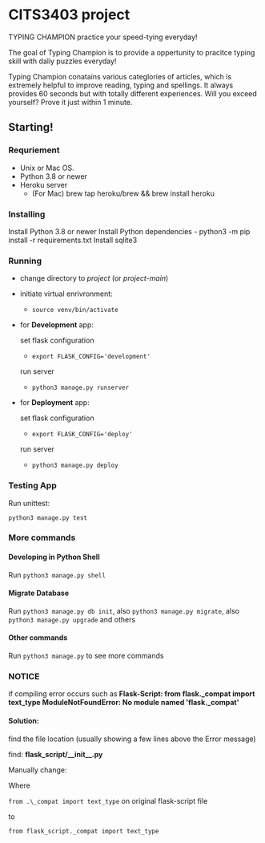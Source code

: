 # CITS3403 project

TYPING CHAMPION practice your speed-tying everyday!

The goal of Typing Champion is to provide a oppertunity to pracitce typing skill with daliy puzzles everyday! 

Typing Champion conatains various categlories of articles, which is extremely helpful to improve reading, typing and spellings. It always provides 60 seconds but with totally different experiences. Will you exceed yourself? Prove it just within 1 minute.

## Starting!

### Requriement
- Unix or Mac OS.
- Python 3.8 or newer
- Heroku server
    - (For Mac) brew tap heroku/brew && brew install heroku

### Installing
Install Python 3.8 or newer
Install Python dependencies
    - python3 -m pip install -r requirements.txt
Install sqlite3

### Running

- change directory to *project* (or *project-main*)

- initiate virtual enrivronment:
    - `source venv/bin/activate`

- for **Development** app:

    set flask configuration
    - `export FLASK_CONFIG='development'`

    run server
    - `python3 manage.py runserver`

- for **Deployment** app:

    set flask configuration
    - `export FLASK_CONFIG='deploy'`

    run server
    - `python3 manage.py deploy`

### Testing App

Run unittest:
```
python3 manage.py test
```

### More commands

#### Developing in Python Shell

Run `python3 manage.py shell`

#### Migrate Database

Run `python3 manage.py db init`, also `python3 manage.py migrate`, also `python3 manage.py upgrade` and others

#### Other commands
Run `python3 manage.py` to see more commands

### NOTICE

if compiling error occurs such as **Flask-Script: from flask.\_compat import text_type ModuleNotFoundError: No module named 'flask._compat'**

#### Solution:

find the file location (usually showing a few lines above the Error message)

find: **flask_script/\_\_init\_\_.py**

Manually change:

Where

`from .\_compat import text_type` on original flask-script file

to

`from flask_script._compat import text_type`
